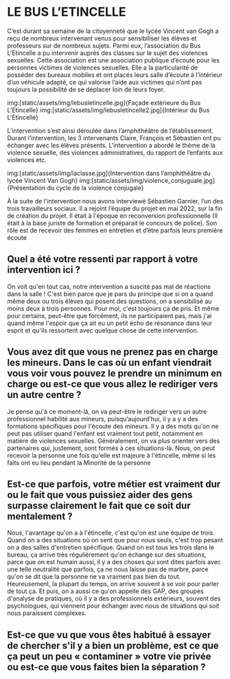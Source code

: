 # LE BUS L’ETINCELLE

C’est durant sa semaine de la citoyenneté que le lycée Vincent van Gogh a reçu de nombreux intervenant venus pour sensibiliser les élèves et professeurs sur de nombreux sujets. Parmi eux, l’association du Bus L’Etincelle a pu intervenir auprès des classes sur le sujet des violences sexuelles. Cette association est une association publique d’écoute pour les personnes victimes de violences sexuelles. Elle a la particularité de posséder des bureaux mobiles et ont placés leurs salle d’écoute à l’intérieur d’un véhicule adapté, ce qui valorise l’aide aux victimes qui n’ont pas toujours la possibilité de se déplacer loin de leurs foyer.

img:[static/assets/img/lebusletincelle.jpg]{Façade extérieure du Bus L’Etincelle}
img:[static/assets/img/lebusletincelle2.jpg]{Intérieur du Bus L’Etincelle}

L’intervention s’est ainsi déroulée dans l’amphithéâtre de l’établissement. Durant l’intervention, les 3 intervenants Claire, François et Sébastien ont pu échanger avec les élèves présents. L’intervention a abordé le thème de la violence sexuelle, des violences administratives, du rapport de l’enfants aux violences etc.

img:[static/assets/img/laclasse.jpg]{Intervention dans l’amphithéâtre du lycée Vincent Van Gogh}
img:[static/assets/img/violence_conjuguale.jpg]{Présentation du cycle de la violence conjugale}

À la suite de l'intervention nous avons interviewé Sébastien Garnier, l’un des trois travailleurs sociaux. Il a rejoint l’équipe du projet en mai 2022, sur la fin de création du projet. Il était à l'époque en reconversion professionnelle (Il était à la base juriste de formation et préparait le concours de police). Son rôle est de recevoir des femmes en entretien et d’être parfois leurs première écoute

## Quel a été votre ressenti par rapport à votre intervention ici ?

On voit qu'en tout cas, notre intervention a suscité pas mal de réactions dans la salle ! C'est bien parce que je pars du principe que si on a quand même deux ou trois élèves qui posent des questions, on a sensibilisé au moins deux à trois personnes. Pour moi, c'est toujours ça de pris. Et même pour certains, peut-être que forcément, ils ne participaient pas, mais j'ai quand même l'espoir que ça ait eu un petit écho de résonance dans leur esprit et qu'ils ressortent avec quelque chose de cette intervention.

## Vous avez dit que vous ne prenez pas en charge les mineurs. Dans le cas où un enfant viendrait vous voir vous pouvez le prendre un minimum en charge ou est-ce que vous allez le rediriger vers un autre centre ?

Je pense qu'à ce moment-là, on va peut-être le rediriger vers un autre professionnel habilité aux mineurs, puisqu’aujourd’hui, il y a y a des formations spécifiques pour l'écoute des mineurs. Il y a des mots qu'on ne peut pas utiliser quand l'enfant est vraiment tout petit, notamment en matière de violences sexuelles. Généralement, on va plus orienter vers des partenaires qui, justement, sont formés à ces situations-là. Nous, on peut recevoir la personne une fois qu'elle est majeure à l'étincelle, même si les faits ont eu lieu pendant la Minorité de la personne

## Est-ce que parfois, votre métier est vraiment dur ou le fait que vous puissiez aider des gens surpasse clairement le fait que ce soit dur mentalement ?

Nous, l'avantage qu'on a à l'étincelle, c'est qu'on est une équipe de trois. Quand on a des situations où on sent que pour nous seuls, c'est trop pesant on a des salles d'entretien spécifique. Quand on est tous les trois dans le bureau, ça arrive très régulièrement qu'on échange sur des situations, parce que on est humain aussi, il y a des choses qui sont dites parfois avec une telle neutralité que parfois, ça ne nous laisse pas de marbre, parce qu'on se dit que la personne ne va vraiment pas bien du tout. Heureusement, la plupart du temps, on arrive souvent à se voir pour parler de tout ça. Et puis, on a aussi ce qu'on appelle des GAP, des groupes d'analyse de pratiques, où il y a des professionnels extérieurs, souvent des psychologues, qui viennent pour échanger avec nous de situations qui soit nous paraissent complexes.

## Est-ce que vu que vous êtes habitué à essayer de chercher s'il y a bien un problème, est ce que ça peut un peu « contaminer » votre vie privée ou est-ce que vous faites bien la séparation ?
